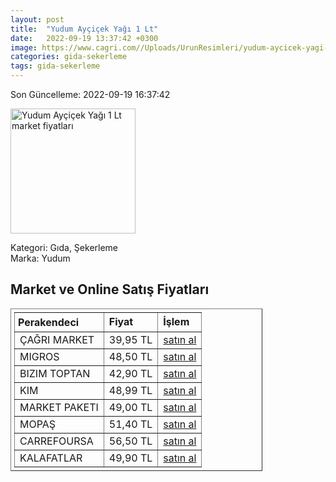 ```yaml
---
layout: post
title:  "Yudum Ayçiçek Yağı 1 Lt"
date:   2022-09-19 13:37:42 +0300
image: https://www.cagri.com//Uploads/UrunResimleri/yudum-aycicek-yagi-1-lt-c9cd.jpg
categories: gida-sekerleme
tags: gida-sekerleme
---
```


Son Güncelleme: 2022-09-19 16:37:42

<img src="https://www.cagri.com//Uploads/UrunResimleri/yudum-aycicek-yagi-1-lt-c9cd.jpg" width="200" alt="Yudum Ayçiçek Yağı 1 Lt market fiyatları" />

Kategori: Gıda, Şekerleme
<br />
Marka: Yudum

<h2>Market ve Online Satış Fiyatları</h2>

<table border="1" style="padding: 5px;width:80%;">
  <tr>
    <td style="padding: 5px;"><strong>Perakendeci</strong></td>
    <td><strong>Fiyat</strong></td>
    <td><strong>İşlem</strong></td>
  </tr>
  <tr>
              <td title="Çağrı Market">ÇAĞRI MARKET</td>
              <td>39,95 TL</td>
              <td><a title="Çağrı Market" target="_blank" href="https://www.cagri.com/yudum-aycicek-yagi-1-lt">satın al</a></td>
            </tr><tr>
              <td title="Migros">MIGROS</td>
              <td>48,50 TL</td>
              <td><a title="Migros" target="_blank" href="https://www.migros.com.tr/yudum-aycicek-yagi-1-l-p-3eb841">satın al</a></td>
            </tr><tr>
              <td title="Bizim Toptan">BIZIM TOPTAN</td>
              <td>42,90 TL</td>
              <td><a title="Bizim Toptan" target="_blank" href="https://www.bizimtoptan.com.tr/yudum-aycicek-yagi-1-l">satın al</a></td>
            </tr><tr>
              <td title="Kim">KIM</td>
              <td>48,99 TL</td>
              <td><a title="Kim" target="_blank" href="https://www.kimgeldi.com/yudum-aycicek-yagi-1-lt">satın al</a></td>
            </tr><tr>
              <td title="Market Paketi">MARKET PAKETI</td>
              <td>49,00 TL</td>
              <td><a title="Market Paketi" target="_blank" href="https://www.marketpaketi.com.tr/yudum-aycicek-yagi-1-lt-p-953">satın al</a></td>
            </tr><tr>
              <td title="Mopaş">MOPAŞ</td>
              <td>51,40 TL</td>
              <td><a title="Mopaş" target="_blank" href="https://www.mopas.com.tr/yudum-aycicek-yagi-1-l/p/1840">satın al</a></td>
            </tr><tr>
              <td title="CarrefourSA">CARREFOURSA</td>
              <td>56,50 TL</td>
              <td><a title="CarrefourSA" target="_blank" href="https://www.carrefoursa.com/yudum-aycicek-yagi-1-lt-p-30040683">satın al</a></td>
            </tr><tr>
              <td title="Kalafatlar">KALAFATLAR</td>
              <td>49,90 TL</td>
              <td><a title="Kalafatlar" target="_blank" href="https://www.kalafatlar.com/urun/yudum-aycicek-yagi-1-lt">satın al</a></td>
            </tr>
</table>
